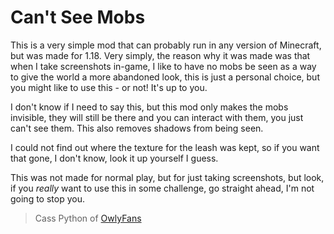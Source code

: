 # Can't See Mobs

This is a very simple mod that can probably run in any version of Minecraft, but was made for 1.18. Very simply, the reason why it was made was that when I take screenshots in-game, I like to have no mobs be seen as a way to give the world a more abandoned look, this is just a personal choice, but you might like to use this - or not! It's up to you.

I don't know if I need to say this, but this mod only makes the mobs invisible, they will still be there and you can interact with them, you just can't see them. This also removes shadows from being seen.

I could not find out where the texture for the leash was kept, so if you want that gone, I don't know, look it up yourself I guess.

This was not made for normal play, but for just taking screenshots, but look, if you _really_ want to use this in some challenge, go straight ahead, I'm not going to stop you.

> Cass Python of [OwlyFans](https://owly.fans)
